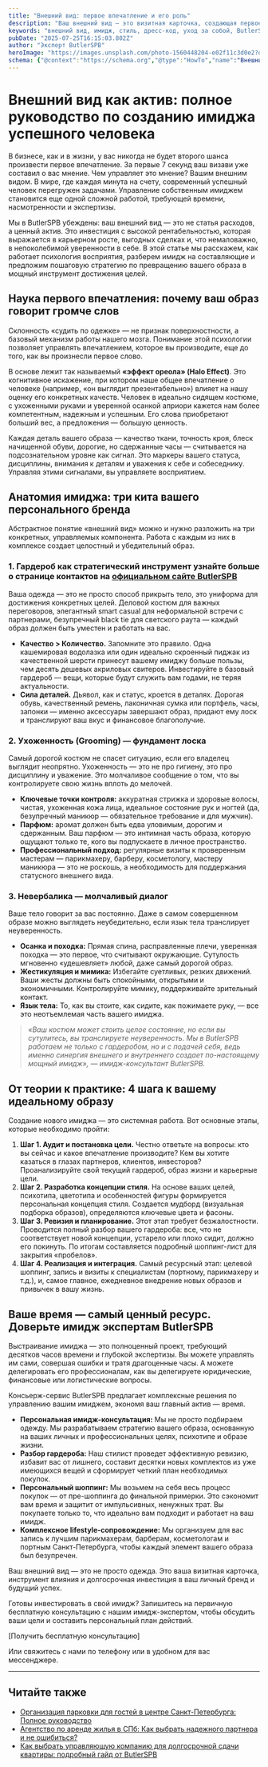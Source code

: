 ```yaml
---
title: "Внешний вид: первое впечатление и его роль"
description: "Ваш внешний вид — это визитная карточка, создающая первое и самое стойкое впечатление. В ButlerSPB мы знаем, как важны детали для безупречного имиджа."
keywords: "внешний вид, имидж, стиль, дресс-код, уход за собой, ButlerSPB, первое впечатление"
pubDate: "2025-07-25T16:15:03.802Z"
author: "Эксперт ButlerSPB"
heroImage: "https://images.unsplash.com/photo-1560448204-e02f11c3d0e2?q=80&w=2070&auto=format&fit=crop"
schema: {"@context":"https://schema.org","@type":"HowTo","name":"Внешний вид: первое впечатление и его роль","description":"Ваш внешний вид — это визитная карточка, создающая первое и самое стойкое впечатление. В ButlerSPB мы знаем, как важны детали для безупречного имиджа.","image":{"@type":"ImageObject","url":"https://images.unsplash.com/photo-1560448204-e02f11c3d0e2?q=80&w=2070&auto=format&fit=crop"},"aggregateRating":{"@type":"AggregateRating","ratingValue":"4.8","reviewCount":451,"bestRating":"5","worstRating":"1"},"publisher":{"@type":"Organization","name":"Блог ButlerSPB","logo":{"@type":"ImageObject","url":"https://butlerspb-blog.netlify.app/favicon.ico"}},"mainEntityOfPage":{"@type":"WebPage","@id":"https://butlerspb-blog.netlify.app/blog/vneshniy-vid/"}}
---
```

# Внешний вид как актив: полное руководство по созданию имиджа успешного человека

В бизнесе, как и в жизни, у вас никогда не будет второго шанса произвести первое впечатление. За первые 7 секунд ваш визави уже составил о вас мнение. Чем управляет это мнение? Вашим внешним видом. В мире, где каждая минута на счету, современный успешный человек перегружен задачами. Управление собственным имиджем становится еще одной сложной работой, требующей времени, насмотренности и экспертизы.

Мы в ButlerSPB убеждены: ваш внешний вид — это не статья расходов, а ценный актив. Это инвестиция с высокой рентабельностью, которая выражается в карьерном росте, выгодных сделках и, что немаловажно, в непоколебимой уверенности в себе. В этой статье мы расскажем, как работает психология восприятия, разберем имидж на составляющие и предложим пошаговую стратегию по превращению вашего образа в мощный инструмент достижения целей.

## Наука первого впечатления: почему ваш образ говорит громче слов

Склонность «судить по одежке» — не признак поверхностности, а базовый механизм работы нашего мозга. Понимание этой психологии позволяет управлять впечатлением, которое вы производите, еще до того, как вы произнесли первое слово.

В основе лежит так называемый **«эффект ореола» (Halo Effect)**. Это когнитивное искажение, при котором наше общее впечатление о человеке (например, «он выглядит презентабельно») влияет на нашу оценку его конкретных качеств. Человек в идеально сидящем костюме, с ухоженными руками и уверенной осанкой априори кажется нам более компетентным, надежным и успешным. Его слова приобретают больший вес, а предложения — большую ценность.

Каждая деталь вашего образа — качество ткани, точность кроя, блеск начищенной обуви, дорогие, но сдержанные часы — считывается на подсознательном уровне как сигнал. Это маркеры вашего статуса, дисциплины, внимания к деталям и уважения к себе и собеседнику. Управляя этими сигналами, вы управляете восприятием.

## Анатомия имиджа: три кита вашего персонального бренда

Абстрактное понятие «внешний вид» можно и нужно разложить на три конкретных, управляемых компонента. Работа с каждым из них в комплексе создает целостный и убедительный образ.

### 1. Гардероб как стратегический инструмент узнайте больше о странице контактов на <a href="https://butlerspb.ru/contacts" target="_blank" rel="nofollow">официальном сайте ButlerSPB</a>

Ваша одежда — это не просто способ прикрыть тело, это униформа для достижения конкретных целей. Деловой костюм для важных переговоров, элегантный smart casual для неформальной встречи с партнерами, безупречный black tie для светского раута — каждый образ должен быть уместен и работать на вас.

*   **Качество > Количество.** Запомните это правило. Одна кашемировая водолазка или один идеально скроенный пиджак из качественной шерсти принесут вашему имиджу больше пользы, чем десять дешевых акриловых свитеров. Инвестируйте в базовый гардероб — вещи, которые будут служить вам годами, не теряя актуальности.
*   **Сила деталей.** Дьявол, как и статус, кроется в деталях. Дорогая обувь, качественный ремень, лаконичная сумка или портфель, часы, запонки — именно аксессуары завершают образ, придают ему лоск и транслируют ваш вкус и финансовое благополучие.

### 2. Ухоженность (Grooming) — фундамент лоска

Самый дорогой костюм не спасет ситуацию, если его владелец выглядит неопрятно. Ухоженность — это не про гигиену, это про дисциплину и уважение. Это молчаливое сообщение о том, что вы контролируете свою жизнь вплоть до мелочей.

*   **Ключевые точки контроля:** аккуратная стрижка и здоровые волосы, чистая, ухоженная кожа лица, идеальное состояние рук и ногтей (да, безупречный маникюр — обязательное требование и для мужчин).
*   **Парфюм:** аромат должен быть едва уловимым, дорогим и сдержанным. Ваш парфюм — это интимная часть образа, которую ощущают только те, кого вы подпускаете в личное пространство.
*   **Профессиональный подход:** регулярные визиты к проверенным мастерам — парикмахеру, барберу, косметологу, мастеру маникюра — это не роскошь, а необходимость для поддержания статусного внешнего вида.

### 3. Невербалика — молчаливый диалог

Ваше тело говорит за вас постоянно. Даже в самом совершенном образе можно выглядеть неубедительно, если язык тела транслирует неуверенность.

*   **Осанка и походка:** Прямая спина, расправленные плечи, уверенная походка — это первое, что считывают окружающие. Сутулость мгновенно «удешевляет» любой, даже самый дорогой образ.
*   **Жестикуляция и мимика:** Избегайте суетливых, резких движений. Ваши жесты должны быть спокойными, открытыми и экономичными. Контролируйте мимику, поддерживайте зрительный контакт.
*   **Язык тела:** То, как вы стоите, как сидите, как пожимаете руку, — все это неотъемлемая часть вашего имиджа.

> *«Ваш костюм может стоить целое состояние, но если вы сутулитесь, вы транслируете неуверенность. Мы в ButlerSPB работаем не только с гардеробом, но и с подачей себя, ведь именно синергия внешнего и внутреннего создает по-настоящему мощный имидж», — имидж-консультант ButlerSPB.*

## От теории к практике: 4 шага к вашему идеальному образу

Создание нового имиджа — это системная работа. Вот основные этапы, которые необходимо пройти:

1.  **Шаг 1. Аудит и постановка цели.** Честно ответьте на вопросы: кто вы сейчас и какое впечатление производите? Кем вы хотите казаться в глазах партнеров, клиентов, инвесторов? Проанализируйте свой текущий гардероб, образ жизни и карьерные цели.
2.  **Шаг 2. Разработка концепции стиля.** На основе ваших целей, психотипа, цветотипа и особенностей фигуры формируется персональная концепция стиля. Создается мудборд (визуальная подборка образов), определяются ключевые цвета и фасоны.
3.  **Шаг 3. Ревизия и планирование.** Этот этап требует безжалостности. Проводится полный разбор вашего гардероба: все, что не соответствует новой концепции, устарело или плохо сидит, должно его покинуть. По итогам составляется подробный шоппинг-лист для закрытия «пробелов».
4.  **Шаг 4. Реализация и интеграция.** Самый ресурсный этап: целевой шоппинг, запись и визиты к специалистам (портному, парикмахеру и т.д.), и, самое главное, ежедневное внедрение новых образов и привычек в вашу жизнь.

## Ваше время — самый ценный ресурс. Доверьте имидж экспертам ButlerSPB

Выстраивание имиджа — это полноценный проект, требующий десятков часов времени и глубокой экспертизы. Вы можете управлять им сами, совершая ошибки и тратя драгоценные часы. А можете делегировать его профессионалам, как вы делегируете юридические, финансовые или логистические вопросы.

Консьерж-сервис ButlerSPB предлагает комплексные решения по управлению вашим имиджем, экономя ваш главный актив — время.

*   **Персональная имидж-консультация:** Мы не просто подбираем одежду. Мы разрабатываем стратегию вашего образа, основанную на ваших личных и профессиональных целях, психотипе и образе жизни.
*   **Разбор гардероба:** Наш стилист проведет эффективную ревизию, избавит вас от лишнего, составит десятки новых комплектов из уже имеющихся вещей и сформирует четкий план необходимых покупок.
*   **Персональный шоппинг:** Мы возьмем на себя весь процесс покупок — от пре-шоппинга до финальной примерки. Это сэкономит вам время и защитит от импульсивных, ненужных трат. Вы покупаете только то, что идеально вам подходит и работает на ваш имидж.
*   **Комплексное lifestyle-сопровождение:** Мы организуем для вас запись к лучшим парикмахерам, барберам, косметологам и портным Санкт-Петербурга, чтобы каждый элемент вашего образа был безупречен.

Ваш внешний вид — это не просто одежда. Это ваша визитная карточка, инструмент влияния и долгосрочная инвестиция в ваш личный бренд и будущий успех.

Готовы инвестировать в свой имидж? Запишитесь на первичную бесплатную консультацию с нашим имидж-экспертом, чтобы обсудить ваши цели и составить персональный план действий.

[Получить бесплатную консультацию]

Или свяжитесь с нами по телефону или в удобном для вас мессенджере.

---

## Читайте также

*   [Организация парковки для гостей в центре Санкт-Петербурга: Полное руководство](/blog/organizaciya-parkovki-dlya-gostey-v-centre-sankt-peterburga/)
*   [Агентство по аренде жилья в СПб: Как выбрать надежного партнера и не ошибиться?](/blog/agentstvo-po-arende-zhilya-v-spb/)
*   [Как выбрать управляющую компанию для долгосрочной сдачи квартиры: подробный гайд от ButlerSPB](/blog/kak-vybrat-uk-dlya-dolgosrochnoy-sdachi-kvartiry/)

